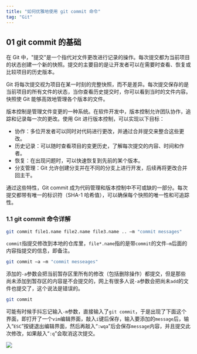 ```yaml
---
title: "如何优雅地使用 git commit 命令"
tag: "Git"
---
```


## 01 git commit 的基础

在 Git 中，"提交"是一个指代对文件更改进行记录的操作。每次提交都为当前项目的状态创建一个新的快照。提交的主要目的是让开发者可以在需要时查看、恢复或比较项目的历史版本。

Git 将每次提交视为项目在某一时刻的完整快照，而不是差异。每次提交保存的是当前项目的所有文件的状态，当你查看历史提交时，你可以看到当时的文件内容。快照使 Git 能够高效地管理各个版本的文件。

版本控制是管理文件变更的一种系统。在软件开发中，版本控制允许团队协作，追踪和记录每一次的更改。使用 Git 进行版本控制，可以实现以下目标：

- 协作：多位开发者可以同时对代码进行更改，并通过合并提交来整合这些更改。
- 历史记录：可以随时查看项目的变更历史，了解每次提交的内容、时间和作者。
- 恢复：在出现问题时，可以快速恢复到先前的某个版本。
- 分支管理：Git 允许创建分支并在不同的分支上进行开发，后续再将更改合并回主干。

通过这些特性，Git commit 成为代码管理和版本控制中不可或缺的一部分。每次提交都带有唯一的标识符（SHA-1 哈希值），可以确保每个快照的唯一性和可追踪性。

### 1.1 git commit 命令详解

```sh
git commit file1.name file2.name file3.name .. –m "commit messages"
```

`commit`指提交修改到本地的仓库里，`file*.name`指的是带`commit`的文件`–m`后面的内容指提交的信息，即备注。

```sh
git commit –a –m "commit messeages"
```

添加的`-a`参数会把当前暂存区里所有的修改（包括删除操作）都提交，但是那些尚未添加到暂存区的内容是不会提交的，网上有很多人说`-a`参数会把尚未`add`的文件也提交了，这个说法是错误的。

```sh
git commit
```

可能有时候手抖忘记输入`-m`参数，直接输入了`git commit`，于是出现了下面这个界面，即打开了一个`vim`编辑界面，敲入`i`键后保存，输入要添加的`message`后，输入“`ESC`”按键退出编辑界面，然后再敲入“`:wqa`”后会保存`message`内容，并且提交此次修改，如果敲入“`:q`”会取消这次提交。

<img src="../imgs/95/01.webp" />